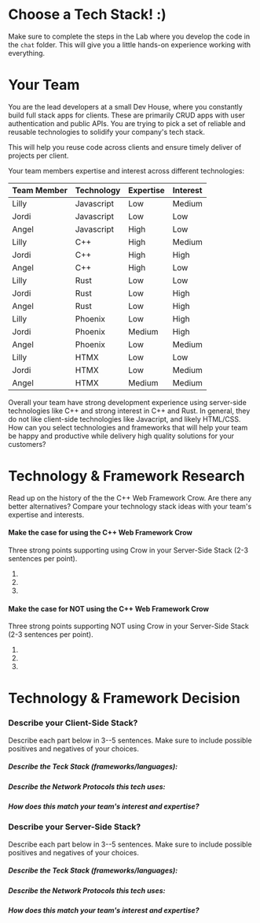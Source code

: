 # Choose a Tech Stack! :)

Make sure to complete the steps in the Lab where you develop the code in the ```chat``` folder. This will give you a little hands-on experience working with everything.

# Your Team

You are the lead developers at a small Dev House, where you constantly build full stack apps for clients. These are primarily CRUD apps with user authentication and public APIs. You are trying to pick a set of reliable and reusable technologies to solidify your company's tech stack.

This will help you reuse code across clients and ensure timely deliver of projects per client. 

Your team members expertise and interest across different technologies:

| Team Member | Technology | Expertise | Interest |
| ----------- | ---------- | --------- | -------- |
| Lilly       | Javascript | Low   | Medium |
| Jordi       | Javascript | Low   | Low |
| Angel       | Javascript | High  | Low |
| Lilly       | C++        | High  | Medium |
| Jordi       | C++        | High  | High |
| Angel       | C++        | High  | Low |
| Lilly       | Rust       | Low   | Low |
| Jordi       | Rust       | Low   | High |
| Angel       | Rust       | Low   | High |
| Lilly       | Phoenix    | Low    | High |
| Jordi       | Phoenix    | Medium | High |
| Angel       | Phoenix    | Low    | Medium |
| Lilly       | HTMX       | Low    | Low |
| Jordi       | HTMX       | Low    | Medium |
| Angel       | HTMX       | Medium | Medium |

Overall your team have strong development experience using server-side technologies like C++ and strong interest in C++ and Rust. In general, they do not like client-side technologies like Javacript, and likely HTML/CSS. How can you select technologies and frameworks that will help your team be happy and productive while delivery high quality solutions for your customers?


# Technology & Framework Research

Read up on the history of the the C++ Web Framework Crow. Are there any better alternatives?  Compare your technology stack ideas with your team's expertise and interests. 

#### Make the case for using the C++ Web Framework Crow
Three strong points supporting using Crow in your Server-Side Stack (2-3 sentences per point).

1. 

2. 

3. 

#### Make the case for NOT using the C++ Web Framework Crow
Three strong points supporting NOT using Crow in your Server-Side Stack (2-3 sentences per point).

1. 

2. 

3. 

# Technology & Framework Decision

### Describe your Client-Side Stack?
Describe each part below in 3--5 sentences. Make sure to include possible positives and negatives of your choices. 

##### Describe the Teck Stack (frameworks/languages):


##### Describe the Network Protocols this tech uses:


##### How does this match your team's interest and expertise?



### Describe your Server-Side Stack?
Describe each part below in 3--5 sentences. Make sure to include possible positives and negatives of your choices.

##### Describe the Teck Stack (frameworks/languages):


##### Describe the Network Protocols this tech uses:


##### How does this match your team's interest and expertise?

